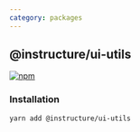 ```yaml
---
category: packages
---
```


## @instructure/ui-utils

[npm]: https://img.shields.io/npm/v/@instructure/ui-utils.svg
[npm-url]: https://npmjs.com/package/@instructure/ui-utils

[![npm][npm]][npm-url]

### Installation

```sh
yarn add @instructure/ui-utils
```
